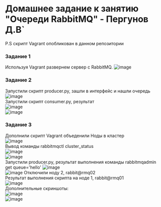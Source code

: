 # Домашнее задание к занятию "Очереди RabbitMQ" - Пергунов Д.В`
P.S скрипт Vagrant опобликован в данном репозитории

### Задание 1
Используя Vagrant развернем сервер с RabbitMQ.
![image](https://github.com/dimindrol/11-04_RabbitMQ/assets/103885836/6af587b3-29d3-4245-9051-3739ddf7a5ca)

### Задание 2
Запустили скрипт producer.py, зашли в интерфейс и нашли очередь  
![image](https://github.com/dimindrol/11-04_RabbitMQ/assets/103885836/a29f653a-dd7f-4ab7-8d50-b8745fe9b8ed)  
Запустили скрипт consumer.py, результат  
![image](https://github.com/dimindrol/11-04_RabbitMQ/assets/103885836/c8543641-d50c-4700-9642-523795a438bf)  
![image](https://github.com/dimindrol/11-04_RabbitMQ/assets/103885836/2e38c8be-b09c-41ee-bcf1-8f59225a346d)  

### Задание 3
Дополнили скрипт Vagrant объеденили Ноды в кластер  
![image](https://github.com/dimindrol/11-04_RabbitMQ/assets/103885836/435c9daa-4d1a-4d31-8c74-618fa6da517e)  
Вывод команды rabbitmqctl cluster_status  
![image](https://github.com/dimindrol/11-04_RabbitMQ/assets/103885836/a47c165e-3b9b-4f78-99ff-7a6c3f8436d2)  
![image](https://github.com/dimindrol/11-04_RabbitMQ/assets/103885836/b41d03e2-50cf-4846-be8b-3df8962c9c54)  
Запустили producer.py, результат выполнения команды rabbitmqadmin get queue='hello'
![image](https://github.com/dimindrol/11-04_RabbitMQ/assets/103885836/c9425f5f-146c-4b95-912b-849159f570be)  
![image](https://github.com/dimindrol/11-04_RabbitMQ/assets/103885836/d0684946-88d8-47bd-931b-c414c5255a28)
Отключили ноду 2, rabbit@rmq02  
Результат выполнения скрипта на ноде 1, rabbit@rmq01  
![image](https://github.com/dimindrol/11-04_RabbitMQ/assets/103885836/f04bc7fe-37ba-488a-b24b-148a4119b562)  
Дополнительные скриншоты:  
![image](https://github.com/dimindrol/11-04_RabbitMQ/assets/103885836/6c2ff81d-7891-4d56-8642-91d54236e219)  
![image](https://github.com/dimindrol/11-04_RabbitMQ/assets/103885836/12c3647a-c9c1-4d60-be81-3aafc0e10d5e)








